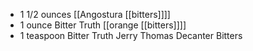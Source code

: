 - 1 1/2 ounces [[Angostura [[bitters]]]]
- 1 ounce Bitter Truth [[orange [[bitters]]]]
- 1 teaspoon Bitter Truth Jerry Thomas Decanter Bitters